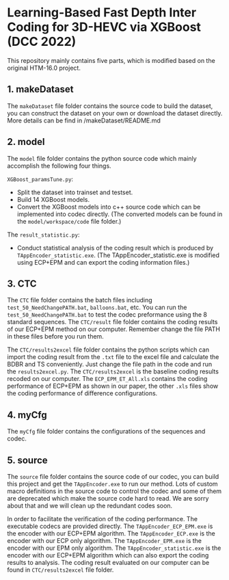 # Learning-Based Fast Depth Inter Coding for 3D-HEVC via XGBoost (DCC 2022)

This repository mainly contains five parts, which is modified based on the original HTM-16.0 project.
## 1. makeDataset
The `makeDataset` file folder contains the source code to build the dataset, you can construct the dataset on your own or download the dataset directly. More details can be find in /makeDataset/README.md
## 2. model
The `model` file folder contains the python source code which mainly accomplish the following four things.

`XGBoost_paramsTune.py`:
+ Split the dataset into trainset and testset.
+ Build 14 XGBoost models.
+ Convert the XGBoost models into c++ source code which can be implemented into codec directly.
(The converted models can be found in the `model/workspace/code` file folder.)

The `result_statistic.py`:
+ Conduct statistical analysis of the coding result which is produced by `TAppEncoder_statistic.exe`. 
(The TAppEncoder_statistic.exe is modified using ECP+EPM and can export the coding information files.)

## 3. CTC
The `CTC` file folder contains the batch files including `test_50_NeedChangePATH.bat`, `balloons.bat`, etc.
You can run the `test_50_NeedChangePATH.bat` to test the codec preformance using the 8 standard sequences. The `CTC/result` file folder contains the coding results of our ECP+EPM method on our computer. Remember change the file PATH in these files before you run them.

The `CTC/results2excel` file folder contains the python scripts which can import the coding result from the `.txt` file to the excel file and calculate the BDBR and TS conveniently. Just change the file path in the code and run the `results2excel.py`.
The `CTC/results2excel` is the baseline coding results recoded on our computer. 
The `ECP_EPM_ET_All.xls` contains the coding performance of ECP+EPM as shown in our paper, the other `.xls` files show the coding performance of difference configurations.

## 4. myCfg
The `myCfg` file folder contains the configurations of the sequences and codec.

## 5. source
The `source` file folder contains the source code of our codec, you can build this project and get the `TAppEncoder.exe` to run our method. Lots of custom macro definitions in the source code to control the codec and some of them are deprecated which make the source code hard to read. We are sorry about that and we will clean up the redundant codes soon.

In order to facilitate the verification of the coding performance. The executable codecs are provided directly.
The `TAppEncoder_ECP_EPM.exe` is the encoder with our ECP+EPM algorithm.
The `TAppEncoder_ECP.exe` is the encoder with our ECP only algorithm.
The `TAppEncoder_EPM.exe` is the encoder with our EPM only algorithm.
The `TAppEncoder_statistic.exe` is the encoder with our ECP+EPM algorithm which can also export the coding results to analysis.
The coding result evaluated on our computer can be found in `CTC/results2excel` file folder.
